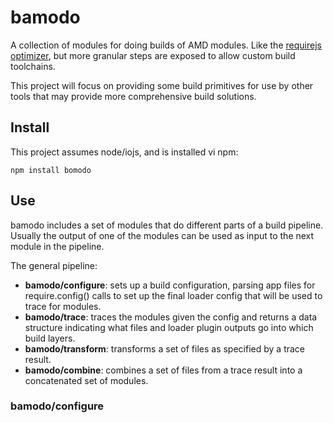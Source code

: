 # bamodo

A collection of modules for doing builds of AMD modules. Like the [requirejs optimizer](http://requirejs.org/docs/optimization.html), but more granular steps are exposed to allow custom build toolchains.

This project will focus on providing some build primitives for use by other tools that may provide more comprehensive build solutions.

## Install

This project assumes node/iojs, and is installed vi npm:

    npm install bomodo

## Use

bamodo includes a set of modules that do different parts of a build pipeline. Usually the output of one of the modules can be used as input to the next module in the pipeline.

The general pipeline:

* **bamodo/configure**: sets up a build configuration, parsing app files for require.config() calls to set up the final loader config that will be used to trace for modules.
* **bamodo/trace**: traces the modules given the config and returns a data structure indicating what files and loader plugin outputs go into which build layers.
* **bamodo/transform**: transforms a set of files as specified by a trace result.
* **bamodo/combine**: combines a set of files from a trace result into a concatenated set of modules.

### bamodo/configure



